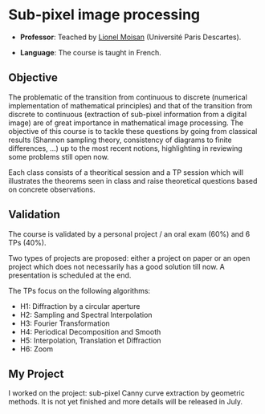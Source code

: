 # Sub-pixel image processing

* **Professor**: Teached by [Lionel Moisan](https://scholar.google.fr/citations?user=Ez0owPcAAAAJ&hl=en) (Université Paris Descartes).

* **Language**: The course is taught in French.

## Objective

The problematic of the transition from continuous to discrete (numerical implementation of mathematical principles) and that of the transition from discrete to continuous (extraction of sub-pixel information from a digital image) are of great importance in mathematical image processing. The objective of this course is to tackle these questions by going from classical results (Shannon sampling theory, consistency of diagrams to finite differences, ...) up to the most recent notions, highlighting in reviewing some problems still open now. 

Each class consists of a theoritical session and a TP session which will illustrates the theorems seen in class and raise theoretical questions based on concrete observations.

## Validation

The course is validated by a personal project / an oral exam (60%) and 6 TPs (40%).

Two types of projects are proposed: either a project on paper or an open project which does not necessarily has a good solution till now. A presentation is scheduled at the end.

The TPs focus on the following algorithms:

* H1: Diffraction by a circular aperture
* H2: Sampling and Spectral Interpolation
* H3: Fourier Transformation
* H4: Periodical Decomposition and Smooth
* H5: Interpolation, Translation et Diffraction
* H6: Zoom

## My Project

I worked on the project: sub-pixel Canny curve extraction by geometric methods. It is not yet finished and more details will be released in July.
